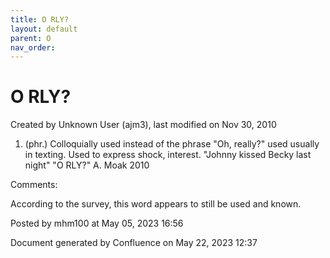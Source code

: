 ```yaml
---
title: O RLY?
layout: default
parent: O
nav_order:
---
```


# O RLY?

Created by  Unknown User (ajm3), last modified on Nov 30, 2010

1. (phr.) Colloquially used instead of the phrase &quot;Oh, really?&quot; used usually in texting. Used to express shock, interest. &quot;Johnny kissed Becky last night&quot; &quot;O RLY?&quot; A. Moak 2010

Comments:

According to the survey, this word appears to still be used and known. 

Posted by mhm100 at May 05, 2023 16:56

Document generated by Confluence on May 22, 2023 12:37


